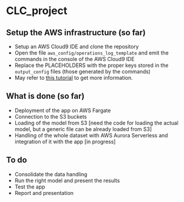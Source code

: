 # CLC_project

## Setup the AWS  infrastructure (so far)
- Setup an AWS Cloud9 IDE and clone the repository
- Open the file `aws_config/operations_log_template` and emit the commands in the console of the AWS Cloud9 IDE
- Replace the PLACEHOLDERS with the proper keys stored in the `output_config` files (those generated by the commands)
- May refer to [this tutorial](https://aws.amazon.com/it/getting-started/hands-on/build-modern-app-fargate-lambda-dynamodb-python/module-two/) to get more information.

## What is done (so far)
- Deployment of the app on AWS Fargate
- Connection to the S3 buckets
- Loading of the model from S3 [need the code for loading the actual model, but a generic file can be already loaded from S3]
- Handling of the whole dataset with AWS Aurora Serverless and integration of it with the app [in progress]

## To do
- Consolidate the data handling
- Run the right model and present the results
- Test the app
- Report and presentation
